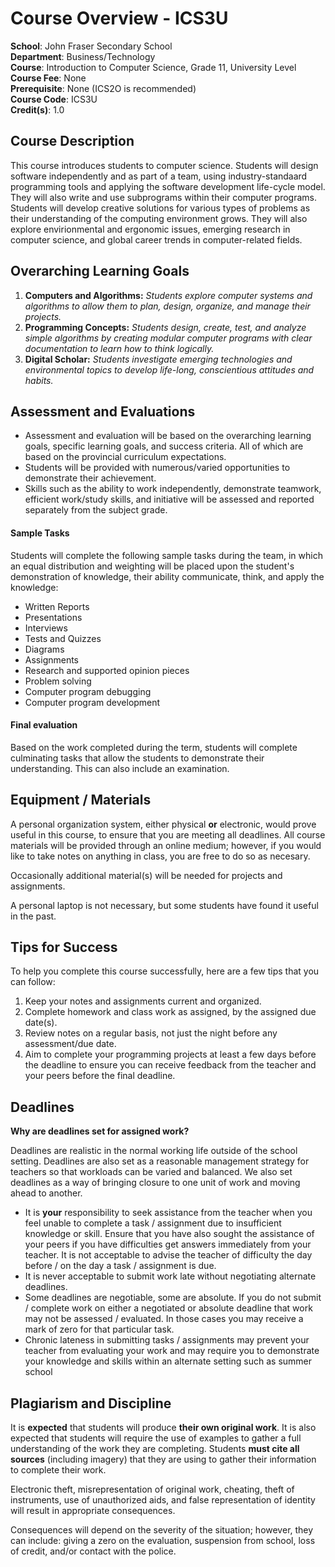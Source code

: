 # Course Overview - ICS3U

**School**: John Fraser Secondary School  
**Department**: Business/Technology  
**Course**: Introduction to Computer Science, Grade 11, University Level  
**Course Fee**: None  
**Prerequisite**: None (ICS2O is recommended)  
**Course Code**: ICS3U  
**Credit(s)**: 1.0

## Course Description
This course introduces students to computer science.  Students will design software independently and as part of a team, using industry-standaard programming tools and applying the software development life-cycle model.  They will also write and use subprograms within their computer programs.  Students will develop creative solutions for various types of problems as their understanding of the computing environment grows.  They will also explore envirionmental and ergonomic issues, emerging research in computer science, and global career trends in computer-related fields.

## Overarching Learning Goals
1. **Computers and Algorithms:** _Students explore computer systems and algorithms to allow them to plan, design, organize, and manage their projects._
2. **Programming Concepts:** _Students design, create, test, and analyze simple algorithms by creating modular computer programs with clear documentation to learn how to think logically._
3. **Digital Scholar:** _Students investigate emerging technologies and environmental topics to develop life-long, conscientious attitudes and habits._

## Assessment and Evaluations
* Assessment and evaluation will be based on the overarching learning goals, specific learning goals, and success criteria.  All of which are based on the provincial curriculum expectations.
* Students will be provided with numerous/varied opportunities to demonstrate their achievement.
* Skills such as the ability to work independently, demonstrate teamwork, efficient work/study skills, and initiative will be assessed and reported separately from the subject grade.

#### Sample Tasks
Students will complete the following sample tasks during the team, in which an equal distribution and weighting will be placed upon the student's demonstration of knowledge, their ability communicate, think, and apply the knowledge:
* Written Reports
* Presentations
* Interviews
* Tests and Quizzes
* Diagrams
* Assignments
* Research and supported opinion pieces
* Problem solving
* Computer program debugging
* Computer program development

#### Final evaluation
Based on the work completed during the term, students will complete culminating tasks that allow the students to demonstrate their understanding.  This can also include an examination.

## Equipment / Materials

A personal organization system, either physical **or** electronic, would prove useful in this course, to ensure that you are meeting all deadlines.  All course materials will be provided through an online medium; however, if you would like to take notes on anything in class, you are free to do so as necesary.

Occasionally additional material(s) will be needed for projects and assignments.

A personal laptop is not necessary, but some students have found it useful in the past.

## Tips for Success
To help you complete this course successfully, here are a few tips that you can follow:

1. Keep your notes and assignments current and organized.
2. Complete homework and class work as assigned, by the assigned due date(s).
3. Review notes on a regular basis, not just the night before any assessment/due date.
4. Aim to complete your programming projects at least a few days before the deadline to ensure you can receive feedback from the teacher and your peers before the final deadline.

## Deadlines

**Why are deadlines set for assigned work?**

Deadlines are realistic in the normal working life outside of the school setting. Deadlines are also set as a reasonable management strategy for teachers so that workloads can be varied and balanced. We also set deadlines as a way of bringing closure to one unit of work and moving ahead to another.

* It is **your** responsibility to seek assistance from the teacher when you feel unable to complete a task / assignment due to insufficient knowledge or skill. Ensure that you have also sought the assistance of your peers if you have difficulties get answers immediately from your teacher. It is not acceptable to advise the teacher of difficulty the day before / on the day a task / assignment is due.
* It is never acceptable to submit work late without negotiating alternate deadlines.
* Some deadlines are negotiable, some are absolute. If you do not submit / complete work on either a negotiated or absolute deadline that work may not be assessed / evaluated. In those cases you may receive a mark of zero for that particular task.
* Chronic lateness in submitting tasks / assignments may prevent your teacher from evaluating your work and may require you to demonstrate your knowledge and skills within an alternate setting such as summer school

## Plagiarism and Discipline
It is **expected** that students will produce **their own original work**. It is also expected that students will require the use of examples to gather a full understanding of the work they are completing. Students **must cite all sources** (including imagery) that they are using to gather their information to complete their work.  

Electronic theft, misrepresentation of original work, cheating, theft of instruments, use of unauthorized aids, and false representation of identity will result in appropriate consequences.

Consequences will depend on the severity of the situation; however, they can include: giving a zero on the evaluation, suspension from school, loss of credit, and/or contact with the police.
